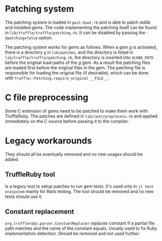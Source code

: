 # Patching system

The patching system is loaded in `post-boot.rb` and is able to patch stdlib and
installed gems.  The code implementing the patching itself can be found in
`lib/truffle/truffle/patching.rb`. It can be disabled by passing the
`-Xpatching=false` option.

The patching system works for gems as follows.  When a gem *g* is activated,
there is a directory `g` in `lib/patches`,  and the directory is listed in
`lib/truffle/truffle/patching.rb`,   the directory is inserted into `$LOAD_PATH`
before the original load-paths of the *g* gem.  As a result the patching files
are loaded first before the original files in the gem. The patching file is
responsible for loading the original file (if desirable), which can be done with
`Truffle::Patching.require_original __FILE__`.

# C file preprocessing

Some C extension of gems need to be patched to make them work with TruffleRuby.
The patches are defined in `lib/cext/preprocess.rb`  and applied immediately on
the C source before passing it to the compiler.

# Legacy workarounds 

They should all be eventually removed and no new usages should be added.

## TruffleRuby tool

Is a legacy tool to setup patches to run gem tests.  It's used only in `jt test
ecosystem` mainly for Rails testing. The tool should be removed and no new tests
should use it.

## Constant replacement

`org.truffleruby.parser.ConstantReplacer` replaces constant  if a partial file
path matches and the name of the constant equals. Usually used to fix Ruby
implementation detection. Should be removed and not used further.    
